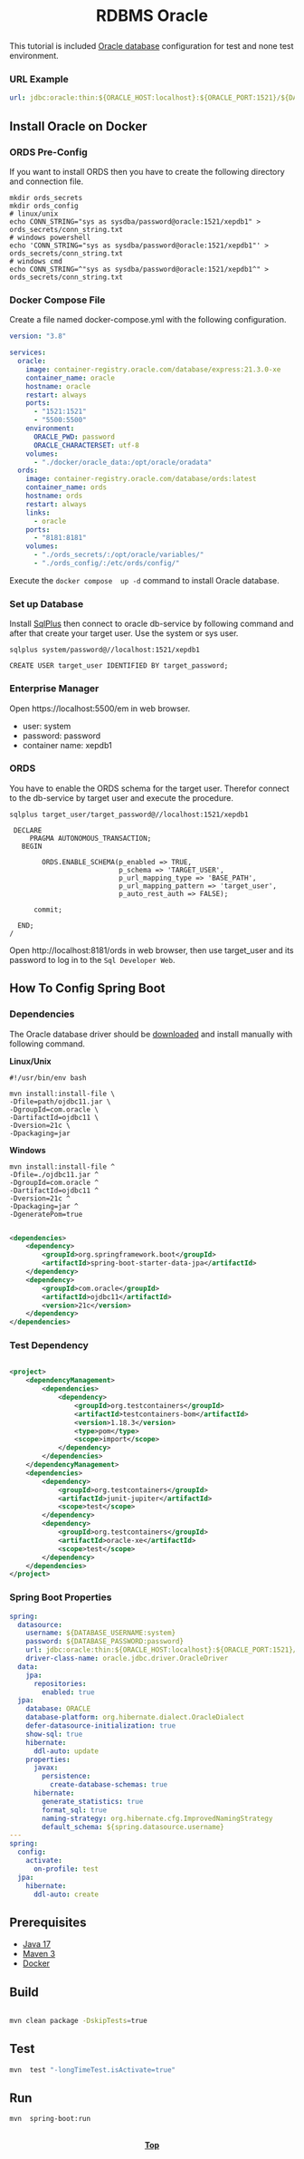 # <p align="center">RDBMS Oracle</p>

<p align="justify">

This tutorial is included [Oracle database](https://www.oracle.com/) configuration for test and none test environment.

</p>

### URL Example

```yaml
url: jdbc:oracle:thin:${ORACLE_HOST:localhost}:${ORACLE_PORT:1521}/${DATABASE_NAME:xepdb1}
```

## Install Oracle on Docker

### ORDS Pre-Config

If you want to install ORDS then you have to create the following directory and connection file.

```shell
mkdir ords_secrets
mkdir ords_config
# linux/unix
echo CONN_STRING="sys as sysdba/password@oracle:1521/xepdb1" > ords_secrets/conn_string.txt
# windows powershell
echo 'CONN_STRING="sys as sysdba/password@oracle:1521/xepdb1"' > ords_secrets/conn_string.txt
# windows cmd
echo CONN_STRING=^"sys as sysdba/password@oracle:1521/xepdb1^" > ords_secrets/conn_string.txt

```

### Docker Compose File

Create a file named docker-compose.yml with the following configuration.

```yaml
version: "3.8"

services:
  oracle:
    image: container-registry.oracle.com/database/express:21.3.0-xe
    container_name: oracle
    hostname: oracle
    restart: always
    ports:
      - "1521:1521"
      - "5500:5500"
    environment:
      ORACLE_PWD: password
      ORACLE_CHARACTERSET: utf-8
    volumes:
      - "./docker/oracle_data:/opt/oracle/oradata"
  ords:
    image: container-registry.oracle.com/database/ords:latest
    container_name: ords
    hostname: ords
    restart: always
    links:
      - oracle
    ports:
      - "8181:8181"
    volumes:
      - "./ords_secrets/:/opt/oracle/variables/"
      - "./ords_config/:/etc/ords/config/"
```

Execute the `docker compose  up -d` command to install Oracle database.

### Set up Database

Install [SqlPlus](https://www.oracle.com/database/technologies/instant-client/downloads.html) then connect to oracle
db-service by following command and after that create your target user. Use the system or sys user.

```shell
sqlplus system/password@//localhost:1521/xepdb1
```

```oracle-sql
CREATE USER target_user IDENTIFIED BY target_password;
```

### Enterprise Manager

Open https://localhost:5500/em in web browser.

* user: system
* password: password
* container name: xepdb1

### ORDS

You have to enable the ORDS schema for the target user. Therefor connect to the db-service by target user and execute
the procedure.

```shell
sqlplus target_user/target_password@//localhost:1521/xepdb1
```

```oracle-plsql
 DECLARE
     PRAGMA AUTONOMOUS_TRANSACTION;
   BEGIN
 
        ORDS.ENABLE_SCHEMA(p_enabled => TRUE,
                           p_schema => 'TARGET_USER',
                           p_url_mapping_type => 'BASE_PATH',
                           p_url_mapping_pattern => 'target_user',
                           p_auto_rest_auth => FALSE);

      commit;

  END;
/
```

Open http://localhost:8181/ords in web browser, then use target_user and its password to log in to
the `Sql Developer Web`.

## How To Config Spring Boot

### Dependencies

The Oracle database driver should
be [downloaded](https://www.oracle.com/de/database/technologies/appdev/jdbc-downloads.html) and install manually with
following command.

**Linux/Unix**

```shell
#!/usr/bin/env bash

mvn install:install-file \
-Dfile=path/ojdbc11.jar \
-DgroupId=com.oracle \
-DartifactId=ojdbc11 \
-Dversion=21c \
-Dpackaging=jar
```

**Windows**

```shell
mvn install:install-file ^
-Dfile=./ojdbc11.jar ^
-DgroupId=com.oracle ^
-DartifactId=ojdbc11 ^
-Dversion=21c ^
-Dpackaging=jar ^
-DgeneratePom=true

```

```xml

<dependencies>
    <dependency>
        <groupId>org.springframework.boot</groupId>
        <artifactId>spring-boot-starter-data-jpa</artifactId>
    </dependency>
    <dependency>
        <groupId>com.oracle</groupId>
        <artifactId>ojdbc11</artifactId>
        <version>21c</version>
    </dependency>
</dependencies>
```

### Test Dependency

```xml

<project>
    <dependencyManagement>
        <dependencies>
            <dependency>
                <groupId>org.testcontainers</groupId>
                <artifactId>testcontainers-bom</artifactId>
                <version>1.18.3</version>
                <type>pom</type>
                <scope>import</scope>
            </dependency>
        </dependencies>
    </dependencyManagement>
    <dependencies>
        <dependency>
            <groupId>org.testcontainers</groupId>
            <artifactId>junit-jupiter</artifactId>
            <scope>test</scope>
        </dependency>
        <dependency>
            <groupId>org.testcontainers</groupId>
            <artifactId>oracle-xe</artifactId>
            <scope>test</scope>
        </dependency>
    </dependencies>
</project>
```

### Spring Boot Properties

```yaml
spring:
  datasource:
    username: ${DATABASE_USERNAME:system}
    password: ${DATABASE_PASSWORD:password}
    url: jdbc:oracle:thin:${ORACLE_HOST:localhost}:${ORACLE_PORT:1521}/${DATABASE_NAME:xepdb1}
    driver-class-name: oracle.jdbc.driver.OracleDriver
  data:
    jpa:
      repositories:
        enabled: true
  jpa:
    database: ORACLE
    database-platform: org.hibernate.dialect.OracleDialect
    defer-datasource-initialization: true
    show-sql: true
    hibernate:
      ddl-auto: update
    properties:
      javax:
        persistence:
          create-database-schemas: true
      hibernate:
        generate_statistics: true
        format_sql: true
        naming-strategy: org.hibernate.cfg.ImprovedNamingStrategy
        default_schema: ${spring.datasource.username}
---
spring:
  config:
    activate:
      on-profile: test
  jpa:
    hibernate:
      ddl-auto: create
```

## Prerequisites

* [Java 17](https://www.oracle.com/de/java/technologies/downloads/)
* [Maven 3](https://maven.apache.org/index.html)
* [Docker](https://www.docker.com/)

## Build

```bash

mvn clean package -DskipTests=true
```

## Test

```bash
mvn  test "-longTimeTest.isActivate=true"
```

## Run

```bash
mvn  spring-boot:run
```

##

**<p align="center"> [Top](#rdbms-oracle) </p>**